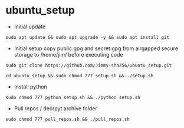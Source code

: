 # ubuntu_setup

* Initial update

```
sudo apt update && sudo apt upgrade -y && sudo apt install git

```

* Initial setup copy public.gpg and secret.gpg from airgapped secure storage to /home/jim/ before executing code

```
sudo git clone https://github.com/Jimmy-sha256/ubuntu_setup.git
```
```
cd ubuntu_setup && sudo chmod 777 setup.sh && ./setup.sh
```

* Install python 

```
sudo chmod 777 python_setup.sh && ./python_setup.sh
```


* Pull repos / decrpyt archive folder

```
sudo chmod 777 pull_repos.sh && ./pull_repos.sh
```

